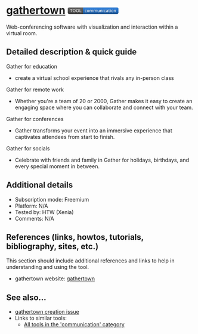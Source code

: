 # [gathertown](https://gather.town/)  [<img src="images/communication.png" align="bottom">](https://github.com/e-CLOSE/Toolbox/issues?q=label%3A01_TOOL+label%3Acommunication)

Web-conferencing software with visualization and interaction within a virtual room.


## Detailed description & quick guide

Gather for education
- create a virtual school experience  that rivals any in-person class

Gather for remote work
- Whether you're a team of 20 or 2000, Gather makes it easy to create an engaging space where you can collaborate and connect with your team.

Gather for conferences
- Gather transforms your event into an immersive experience that captivates attendees from start to finish.

Gather for socials
- Celebrate with friends and family in Gather for holidays, birthdays, and every special moment in between.


## Additional details

- Subscription mode: Freemium
- Platform: N/A
- Tested by: HTW (Xenia)
- Comments: N/A


## References (links, howtos, tutorials, bibliography, sites, etc.)

This section should include additional references and links to help in
understanding and using the tool.

- gathertown website: [gathertown](https://gather.town/)


## See also...

- [gathertown creation issue](https://github.com/e-CLOSE/Toolbox/issues/171)
- Links to similar tools:
  - [All tools in the 'communication' category](https://github.com/e-CLOSE/Toolbox/issues?q=label%3A01_TOOL+label%3Acommunication)
